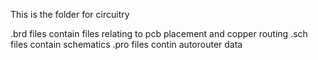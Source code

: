 This is the folder for circuitry

.brd files contain files relating to pcb placement and copper routing
.sch files contain schematics
.pro files contin autorouter data

